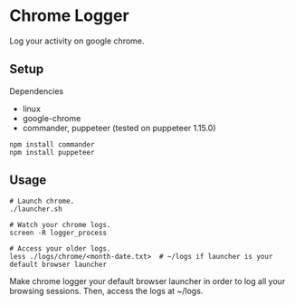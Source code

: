 Chrome Logger
=============
Log your activity on google chrome.


Setup
-----

Dependencies
+ linux
+ google-chrome
+ commander, puppeteer (tested on puppeteer 1.15.0)

```
npm install commander
npm install puppeteer
```


Usage
-----

```
# Launch chrome.
./launcher.sh

# Watch your chrome logs.
screen -R logger_process

# Access your older logs.
less ./logs/chrome/<month-date.txt>  # ~/logs if launcher is your default browser launcher
```

Make chrome logger your default browser launcher in order to log all your
browsing sessions. Then, access the logs at ~/logs.
